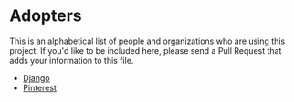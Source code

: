 # Adopters

This is an alphabetical list of people and organizations who are using this
project. If you'd like to be included here, please send a Pull Request that
adds your information to this file.

- [Django](https://www.djangoproject.com/)
- [Pinterest](https://www.pinterest.com/)
